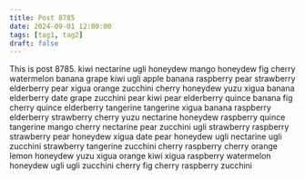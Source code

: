 ```yaml
---
title: Post 8785
date: 2024-09-01 12:00:00
tags: [tag1, tag2]
draft: false
---
```

This is post 8785.
kiwi
nectarine
ugli
honeydew
mango
honeydew
fig
cherry
watermelon
banana
grape
kiwi
ugli
apple
banana
raspberry
pear
strawberry
elderberry
pear
xigua
orange
zucchini
cherry
honeydew
yuzu
xigua
banana
elderberry
date
grape
zucchini
pear
kiwi
pear
elderberry
quince
banana
fig
cherry
quince
elderberry
tangerine
tangerine
xigua
banana
raspberry
elderberry
strawberry
cherry
yuzu
nectarine
honeydew
raspberry
quince
tangerine
mango
cherry
nectarine
pear
zucchini
ugli
strawberry
raspberry
strawberry
pear
honeydew
xigua
date
pear
honeydew
ugli
nectarine
ugli
zucchini
strawberry
tangerine
zucchini
cherry
raspberry
cherry
orange
lemon
honeydew
yuzu
xigua
orange
kiwi
xigua
raspberry
watermelon
honeydew
ugli
ugli
zucchini
cherry
fig
cherry
raspberry
zucchini
